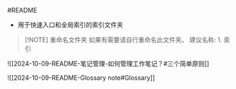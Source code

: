 #README

- 用于快速入口和全局索引的索引文件夹

> [!NOTE] 重命名文件夹
> 如果有需要请自行重命名此文件夹。
> 建议名称: 1. 索引

![[2024-10-09-README-笔记管理-如何管理工作笔记？#三个简单原则]]

![[2024-10-09-README-Glossary note#Glossary]]
